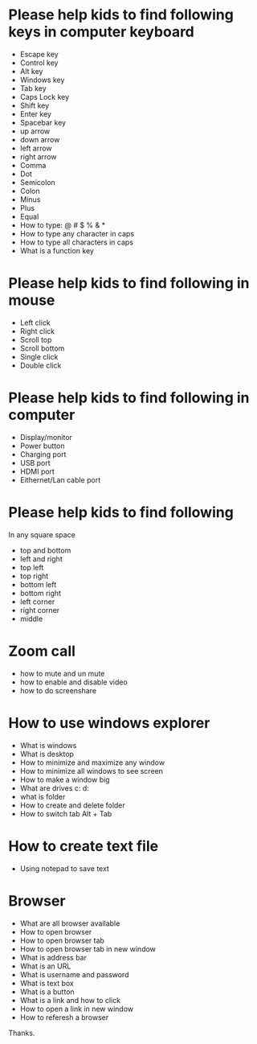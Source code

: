 # Please help kids to find following keys in computer keyboard
- Escape key
- Control key
- Alt key
- Windows key
- Tab key
- Caps Lock key
- Shift key
- Enter key
- Spacebar key
- up arrow
- down arrow
- left arrow
- right arrow
- Comma
- Dot
- Semicolon
- Colon
- Minus
- Plus
- Equal
- How to type: @ # $ % & *
- How to type any character in caps
- How to type all characters in caps
- What is a function key

# Please help kids to find following in mouse
- Left click
- Right click
- Scroll top
- Scroll bottom
- Single click
- Double click

# Please help kids to find following in computer
- Display/monitor
- Power button
- Charging port
- USB port
- HDMI port
- Eithernet/Lan cable port

# Please help kids to find following
In any square space
- top and bottom
- left and right
- top left
- top right
- bottom left
- bottom right
- left corner
- right corner
- middle

# Zoom call
- how to mute and un mute
- how to enable and disable video
- how to do screenshare

# How to use windows explorer
- What is windows
- What is desktop
- How to minimize and maximize any window
- How to minimize all windows to see screen
- How to make a window big
- What are drives c: d:
- what is folder
- How to create and delete folder
- How to switch tab Alt + Tab

# How to create text file
- Using notepad to save text

# Browser
- What are all browser available
- How to open browser
- How to open browser tab
- How to open browser tab in new window
- What is address bar
- What is an URL
- What is username and password
- What is text box
- What is a button
- What is a link and how to click
- How to open a link in new window
- How to referesh a browser

Thanks.
